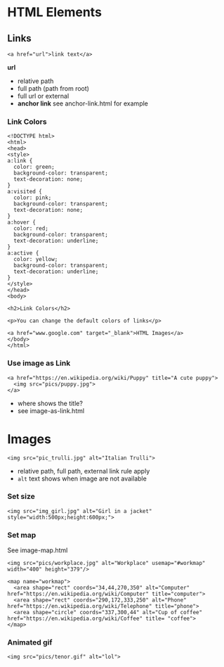 # HTML Elements

## Links
```
<a href="url">link text</a>
```
**url**
* relative path
* full path (path from root)
* full url or external
* **anchor link** see anchor-link.html for example

### Link Colors
```
<!DOCTYPE html>
<html>
<head>
<style>
a:link {
  color: green;
  background-color: transparent;
  text-decoration: none;
}
a:visited {
  color: pink;
  background-color: transparent;
  text-decoration: none;
}
a:hover {
  color: red;
  background-color: transparent;
  text-decoration: underline;
}
a:active {
  color: yellow;
  background-color: transparent;
  text-decoration: underline;
}
</style>
</head>
<body>

<h2>Link Colors</h2>

<p>You can change the default colors of links</p>

<a href="www.google.com" target="_blank">HTML Images</a> 
</body>
</html>
```

### Use image as Link
```
<a href="https://en.wikipedia.org/wiki/Puppy" title="A cute puppy">
  <img src="pics/puppy.jpg">
</a>
```
* where shows the title?
* see image-as-link.html

# Images
```
<img src="pic_trulli.jpg" alt="Italian Trulli">
```
* relative path, full path, external link rule apply
* `alt` text shows when image are not available

### Set size
```
<img src="img_girl.jpg" alt="Girl in a jacket" style="width:500px;height:600px;">
```

### Set map
See image-map.html
```
<img src="pics/workplace.jpg" alt="Workplace" usemap="#workmap" width="400" height="379"/>

<map name="workmap">
  <area shape="rect" coords="34,44,270,350" alt="Computer" href="https://en.wikipedia.org/wiki/Computer" title="computer">
  <area shape="rect" coords="290,172,333,250" alt="Phone" href="https://en.wikipedia.org/wiki/Telephone" title="phone">
  <area shape="circle" coords="337,300,44" alt="Cup of coffee" href="https://en.wikipedia.org/wiki/Coffee" title= "coffee">
</map>
```

### Animated gif
```
<img src="pics/tenor.gif" alt="lol">
```